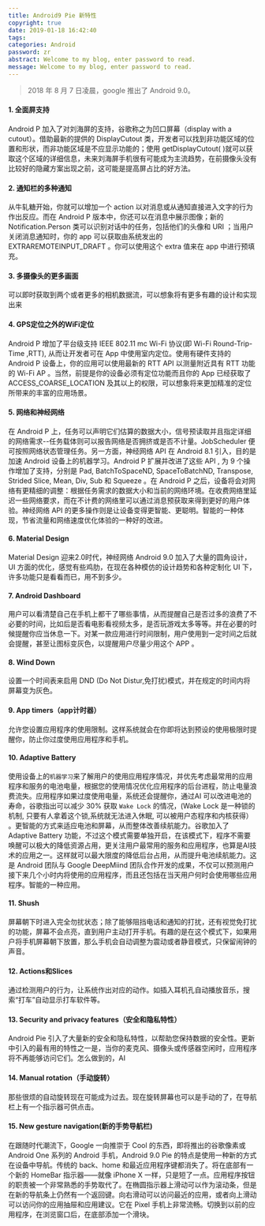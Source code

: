 ```yaml
---
title: Android9 Pie 新特性
copyright: true
date: 2019-01-18 16:42:40
tags:
categories: Android
password: zr
abstract: Welcome to my blog, enter password to read.
message: Welcome to my blog, enter password to read.
---
```


> 2018 年 8 月 7 日凌晨，google 推出了 Android 9.0。

<!--more-->

#### 1. 全面屏支持
Android P 加入了对刘海屏的支持，谷歌称之为凹口屏幕（display with a cutout）。借助最新的提供的 DisplayCutout 类，开发者可以找到非功能区域的位置和形状，而非功能区域是不应显示功能的；使用 getDisplayCutout( )就可以获取这个区域的详细信息，未来刘海屏手机很有可能成为主流趋势，在前摄像头没有比较好的隐藏方案出现之前，这可能是提高屏占比的好方法。

#### 2. 通知栏的多种通知
从牛轧糖开始，你就可以增加一个 action 以对消息或从通知直接进入文字的行为作出反应。而在 Android P 版本中，你还可以在消息中展示图像；新的 Notification.Person 类可以识别对话中的任务，包括他们的头像和 URI ；当用户关闭消息通知时，你的 app 可以获取由系统发出的 EXTRAREMOTEINPUT_DRAFT 。你可以使用这个 extra 值来在 app 中进行预填充。

#### 3. 多摄像头的更多画面
可以即时获取到两个或者更多的相机数据流，可以想象将有更多有趣的设计和实现出来

#### 4. GPS定位之外的WiFi定位
Android P 增加了平台级支持 IEEE 802.11 mc Wi-Fi 协议(即 Wi-Fi Round-Trip-Time ,RTT), 从而让开发者可在 App 中使用室内定位。使用有硬件支持的 Android P 设备上，你的应用可以使用最新的 RTT API 以测量附近具有 RTT 功能的 Wi-Fi AP 。当然，前提是你的设备必须有定位功能而且你的 App 已经获取了 ACCESS_COARSE_LOCATION 及其以上的权限，可以想象将来更加精准的定位所带来的丰富的应用场景。

#### 5. 网络和神经网络
在 Android P 上，任务可以声明它们估算的数据大小，信号预读取并且指定详细的网络需求--任务载体则可以报告网络是否拥挤或是否不计量。JobScheduler 便可按照网络状态管理任务。另一方面，神经网络 API 在 Android 8.1 引入，目的是加速 Android 设备上的机器学习。Android P 扩展并改进了这些 API , 为 9 个操作增加了支持，分别是 Pad, BatchToSpaceND, SpaceToBatchND, Transpose, Strided Slice, Mean, Div, Sub 和 Squeeze 。在 Android P 之后，设备将会对网络有更精细的调整：根据任务需求的数据大小和当前的网络环境。在收费网络里延迟一些网络要求，而在不计费的网络里可以通过消息预获取来得到更好的用户体验。神经网络 API 的更多操作则是让设备变得更智能、更聪明。智能的一种体现，节省流量和网络速度优化体验的一种好的改进。

#### 6. Material Design
Material Design 迎来2.0时代，神经网络 Android 9.0 加入了大量的圆角设计，UI 方面的优化，感觉有些鸡肋，在现在各种模仿的设计趋势和各种定制化 UI 下，许多功能只是看看而已，用不到多少。

#### 7. Android Dashboard
用户可以看清楚自己在手机上都干了哪些事情，从而提醒自己是否过多的浪费了不必要的时间，比如后是否看电影看视频太多，是否玩游戏太多等等。并在必要的时候提醒你应当休息一下。对某一款应用进行时间限制，用户使用到一定时间之后就会提醒，甚至让图标变灰色，以提醒用户尽量少用这个 APP 。

#### 8. Wind Down
设置一个时间表来启用 DND (Do Not Distur,免打扰)模式，并在规定的时间内将屏幕变为灰色。

#### 9. App timers（app计时器）

允许您设置应用程序的使用限制。这样系统就会在你即将达到预设的使用极限时提醒你，防止你过度使用应用程序和手机。

#### 10. Adaptive Battery
使用设备上的`机器学习`来了解用户的使用应用程序情况，并优先考虑最常用的应用程序和服务的电池电量，根据您的使用情况优化应用程序的后台进程，防止电量浪费流失。应用程序如果过度使用电量，系统还会提醒你，通过AI 可以改进电池的寿命，谷歌指出可以减少 30% 获取 `Wake Lock` 的情况，(Wake Lock 是一种锁的机制, 只要有人拿着这个锁,系统就无法进入休眠, 可以被用户态程序和内核获得） 。更智能的方式来适应电池和屏幕，从而整体改善续航能力。谷歌加入了 Adaptive Battery 功能，不过这个模式需要单独开启，在该模式下，程序不需要唤醒可以极大的降低资源占用，更关注用户最常用的服务和应用程序，也算是AI技术的应用之一。这样就可以最大限度的降低后台占用，从而提升电池续航能力。这是 Android 团队与 Google DeepMiind 团队合作开发的成果，不仅可以预测用户接下来几个小时内将使用的应用程序，而且还包括在当天用户何时会使用哪些应用程序。智能的一种应用。

#### 11. Shush
屏幕朝下时进入完全勿扰状态；除了能够阻挡电话和通知的打扰，还有视觉免打扰的功能，屏幕不会点亮，直到用户主动打开手机。有趣的是在这个模式下，如果用户将手机屏幕朝下放置，那么手机会自动调整为震动或者静音模式，只保留闹钟的声音。

#### 12. Actions和Slices
通过检测用户的行为，让系统作出对应的动作。如插入耳机孔自动播放音乐，搜索“打车”自动显示打车软件等。

#### 13. Security and privacy features（安全和隐私特性）

Android Pie 引入了大量新的安全和隐私特性，以帮助您保持数据的安全性。更新中引入的最有用的特性之一是，当你的麦克风、摄像头或传感器空闲时，应用程序将不再能够访问它们。怎么做到的，AI

#### 14. Manual rotation（手动旋转）

那些很烦的自动旋转现在可能成为过去。现在旋转屏幕也可以是手动的了，在导航栏上有一个指示器可供点击。

#### 15. New gesture navigation(新的手势导航栏)

在跟随时代潮流下，Google 一向推崇于 Cool 的东西，即将推出的谷歌像素或 Android One 系列的 Android 手机，Android 9.0 Pie 的特点是使用一种新的方式在设备中导航。传统的 back、home 和最近应用程序键都消失了。将在底部有一个新的 HomeBar 指示器——就像 iPhone X 一样，只是短了一点。应用程序按钮的职责被一个非常熟悉的手势取代了。在椭圆指示器上滑动可以作为滚动条，但是在新的导航条上仍然有一个返回键。向右滑动可以访问最近的应用，或者向上滑动可以访问你的应用抽屉和应用建议。它在 Pixel 手机上非常流畅。切换到以前的应用程序，在浏览窗口后，在底部添加一个滑块。 